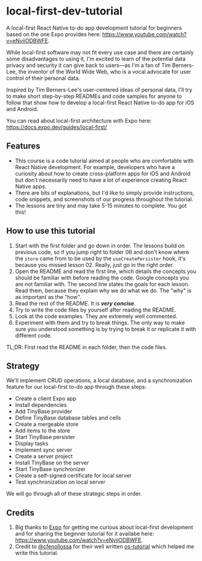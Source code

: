 # local-first-dev-tutorial
A local-first React Native to-do app development tutorial for beginners based on the one Expo provides here: https://www.youtube.com/watch?v=eNviiODBWFE.

While local-first software may not fit every use case and there are certainly some disadvantages to using it, I'm excited to learn of the potential data privacy and security it can give back to users—as I'm a fan of Tim Berners-Lee, the inventor of the World Wide Web, who is a vocal advocate for user control of their personal data.

Inspired by Tim Berners-Lee's user-centered ideas of personal data, I'll try to make short step-by-step READMEs and code samples for anyone to follow that show how to develop a local-first React Native to-do app for iOS and Android.

You can read about local-first architecture with Expo here: https://docs.expo.dev/guides/local-first/

## Features
- This course is a code tutorial aimed at people who are comfortable with React Native development. For example, developers who have a curiosity about how to create cross-platform apps for iOS and Android but don't necessarily need to have a lot of experience creating React Native apps.
- There are bits of explanations, but I'd like to simply provide instructions, code snippets, and screenshots of our progress throughout the tutorial.
- The lessons are tiny and may take 5-15 minutes to complete. You got this!

## How to use this tutorial
1. Start with the first folder and go down in order. The lessons build on previous code, so if you jump right to folder 06 and don't know where the `store` came from to be used by the `useCreatePersister` hook, it's because you missed lesson 02. Really, just go in the right order.
2. Open the README and read the first line, which details the concepts you should be familiar with before reading the code. Google concepts you are not familiar with. The second line states the goals for each lesson. Read them, because they explain why we do what we do. The "why" is as important as the "how".
3. Read the rest of the README. It is **_very concise_**.
4. Try to write the code files by yourself after reading the README.
5. Look at the code examples. They are extremely well commented.
6. Experiment with them and try to break things. The only way to make sure you understood something is by trying to break it or replicate it with different code.

TL;DR: First read the README in each folder, then the code files.

## Strategy
We'll implement CRUD operations, a local database, and a synchronization feature for our local-first to-do app through these steps:
- Create a client Expo app
- Install dependencies
- Add TinyBase provider
- Define TinyBase database tables and cells
- Create a mergeable store
- Add items to the store
- Start TinyBase persister
- Display tasks
- Implement sync server
- Create a server project
- Install TinyBase on the server
- Start TinyBase synchronizer
- Create a self-signed certificate for local server
- Test synchronization on local server

We will go through all of these strategic steps in order.

## Credits
1. Big thanks to [Expo](https://expo.dev/) for getting me curious about local-first development and for sharing the beginner tutorial for it availabe here: https://www.youtube.com/watch?v=eNviiODBWFE.
2. Credit to [@cfenollossa](https://github.com/cfenollosa) for their well written [os-tutorial](https://github.com/cfenollosa/os-tutorial) which helped me write this tutorial. 